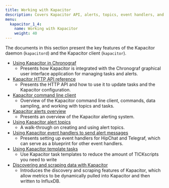 ```yaml
---
title: Working with Kapacitor
description: Covers Kapacitor API, alerts, topics, event handlers, and dynamic data scraping.
menu:
  kapacitor_1_4:
    name: Working with Kapacitor
    weight: 40
---
```


The documents in this section present the key features of the Kapacitor daemon
(`kapacitord`) and the Kapacitor client (`kapacitor`).

* [Using Kapacitor in Chronograf](/kapacitor/v1.4/working/kapa-and-chrono/)
  * Presents how Kapacitor is integrated with the Chronograf graphical user interface application for managing tasks and alerts.
* [Kapacitor HTTP API reference](/kapacitor/v1.4/working/api/)
  * Presents the HTTP API and how to use it to update tasks and the Kapacitor configuration.
* [Kapacitor command line client](/kapacitor/v1.4/working/cli_client/)
  *  Overview of the Kapacitor command line client, commands, data sampling, and working with topics and tasks.
* [Kapacitor alerts overview](/kapacitor/v1.4/working/alerts/)
  * Presents an overview of the Kapacitor alerting system.
* [Using Kapacitor alert topics](/kapacitor/v1.4/working/using_alert_topics/)
  * A walk-through on creating and using alert topics.
* [Using Kapacitor event handlers to send alert messages](/kapacitor/v1.4/working/event-handler-setup/)
  * Presents setting up event handlers for HipChat and Telegraf, which can serve as a blueprint for other event handlers.
* [Using Kapacitor template tasks](/kapacitor/v1.4/working/template_tasks/)
  * Use Kapacitor task templates to reduce the amount of TICKscripts you need to write
* [Discovering and scraping data with Kapacitor](/kapacitor/v1.4/working/scraping-and-discovery/)
  * Introduces the discovery and scraping features of Kapacitor, which allow metrics to be dynamically pulled into Kapacitor and then written to InfluxDB.
